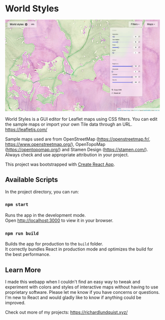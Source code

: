 # World Styles

![Screenshot](scrn.jpg)

World Styles is a GUI editor for Leaflet maps using CSS filters. You can edit the sample maps or import your own Tile data through an URL. 
https://leafletjs.com/

Sample maps used are from OpenStreetMap (https://openstreetmap.fr/, https://www.openstreetmap.org/), OpenTopoMap (https://opentopomap.org/) and Stamen Design (https://stamen.com/). Always check and use appropriate attribution in your project. 

This project was bootstrapped with [Create React App](https://github.com/facebook/create-react-app).

## Available Scripts

In the project directory, you can run:

### `npm start`

Runs the app in the development mode.\
Open [http://localhost:3000](http://localhost:3000) to view it in your browser.


### `npm run build`

Builds the app for production to the `build` folder.\
It correctly bundles React in production mode and optimizes the build for the best performance.


## Learn More

I made this webapp when I couldn't find an easy way to tweak and experiment with colors and styles of interactive maps without having to use proprietary software. 
Please let me know if you have concerns or questions. I'm new to React and would gladly like to know if anything could be improved. 

Check out more of my projects: https://richardlundquist.xyz/
